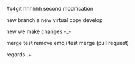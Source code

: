 #x4git
hhhhhh
second modification


new branch a new virtual copy  develop   

new we make changes -_-

merge test remove emoji test merge (pull request)

regards..+